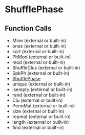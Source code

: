 # ShufflePhase

## Function Calls
- Mine (external or built-in)
- ones (external or built-in)
- sort (external or built-in)
- PhMod (external or built-in)
- mod (external or built-in)
- ShuffleClus (external or built-in)
- SpkPh (external or built-in)
- [ShufflePhase](ShufflePhase.md)
- unique (external or built-in)
- isempty (external or built-in)
- rand (external or built-in)
- Clu (external or built-in)
- PermMat (external or built-in)
- size (external or built-in)
- repmat (external or built-in)
- length (external or built-in)
- find (external or built-in)
